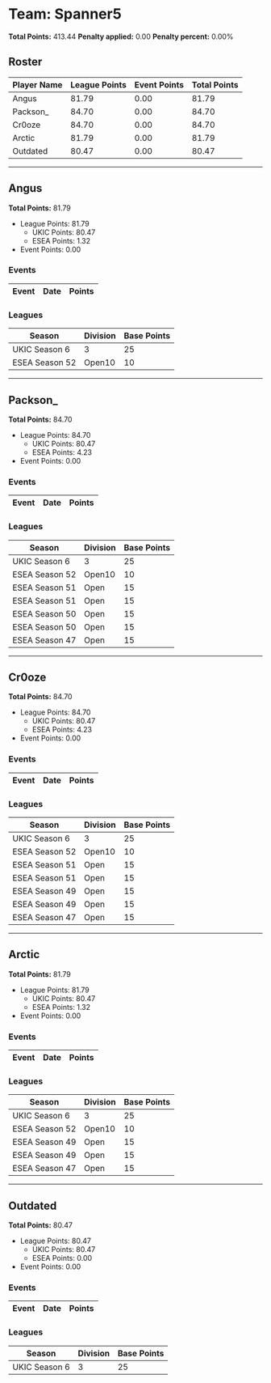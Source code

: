 # Team: Spanner5

**Total Points:** 413.44
**Penalty applied:** 0.00
**Penalty percent:** 0.00%

## Roster
| Player Name | League Points | Event Points | Total Points |
|-------------|--------------|--------------|-------------|
| Angus | 81.79 | 0.00 | 81.79 |
| Packson_ | 84.70 | 0.00 | 84.70 |
| Cr0oze | 84.70 | 0.00 | 84.70 |
| Arctic | 81.79 | 0.00 | 81.79 |
| Outdated | 80.47 | 0.00 | 80.47 |

---

## Angus

**Total Points:** 81.79

- League Points: 81.79
  - UKIC Points: 80.47
  - ESEA Points: 1.32
- Event Points: 0.00

### Events
| Event | Date | Points |
|-------|------|--------|
### Leagues
| Season | Division | Base Points |
|--------|----------|-------------|
| UKIC Season 6 | 3 | 25 |
| ESEA Season 52 | Open10 | 10 |
---

## Packson_

**Total Points:** 84.70

- League Points: 84.70
  - UKIC Points: 80.47
  - ESEA Points: 4.23
- Event Points: 0.00

### Events
| Event | Date | Points |
|-------|------|--------|
### Leagues
| Season | Division | Base Points |
|--------|----------|-------------|
| UKIC Season 6 | 3 | 25 |
| ESEA Season 52 | Open10 | 10 |
| ESEA Season 51 | Open | 15 |
| ESEA Season 51 | Open | 15 |
| ESEA Season 50 | Open | 15 |
| ESEA Season 50 | Open | 15 |
| ESEA Season 47 | Open | 15 |
---

## Cr0oze

**Total Points:** 84.70

- League Points: 84.70
  - UKIC Points: 80.47
  - ESEA Points: 4.23
- Event Points: 0.00

### Events
| Event | Date | Points |
|-------|------|--------|
### Leagues
| Season | Division | Base Points |
|--------|----------|-------------|
| UKIC Season 6 | 3 | 25 |
| ESEA Season 52 | Open10 | 10 |
| ESEA Season 51 | Open | 15 |
| ESEA Season 51 | Open | 15 |
| ESEA Season 49 | Open | 15 |
| ESEA Season 49 | Open | 15 |
| ESEA Season 47 | Open | 15 |
---

## Arctic

**Total Points:** 81.79

- League Points: 81.79
  - UKIC Points: 80.47
  - ESEA Points: 1.32
- Event Points: 0.00

### Events
| Event | Date | Points |
|-------|------|--------|
### Leagues
| Season | Division | Base Points |
|--------|----------|-------------|
| UKIC Season 6 | 3 | 25 |
| ESEA Season 52 | Open10 | 10 |
| ESEA Season 49 | Open | 15 |
| ESEA Season 49 | Open | 15 |
| ESEA Season 47 | Open | 15 |
---

## Outdated

**Total Points:** 80.47

- League Points: 80.47
  - UKIC Points: 80.47
  - ESEA Points: 0.00
- Event Points: 0.00

### Events
| Event | Date | Points |
|-------|------|--------|
### Leagues
| Season | Division | Base Points |
|--------|----------|-------------|
| UKIC Season 6 | 3 | 25 |